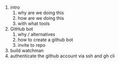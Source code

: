 1. intro
    1. why are we doing this
    2. how are we doing this
    3. with what tools
2. GitHub bot
    1. why / alternatives
    2. how to create a github bot
    3. invite to repo
3. build watchman
4. authenticate the github account via ssh and gh cli